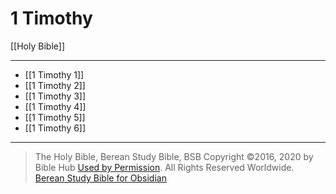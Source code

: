 # 1 Timothy

[[Holy Bible]]

---

- [[1 Timothy 1]]
- [[1 Timothy 2]]
- [[1 Timothy 3]]
- [[1 Timothy 4]]
- [[1 Timothy 5]]
- [[1 Timothy 6]]

---

> The Holy Bible, Berean Study Bible, BSB
> Copyright &copy;2016, 2020 by Bible Hub
> [Used by Permission](https://berean.bible/terms.htm). All Rights Reserved Worldwide.
> [Berean Study Bible for Obsidian](https://github.com/gapmiss/berean-study-bible-for-obsidian)</small>

